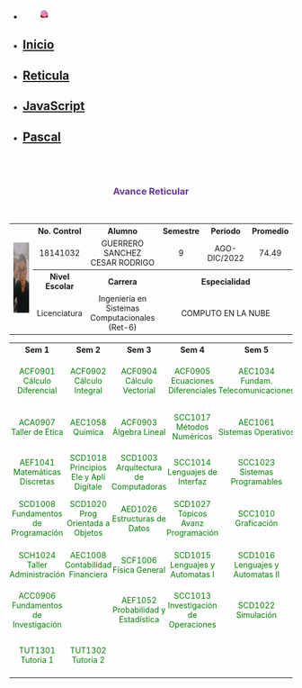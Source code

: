 <!DOCTYPE html>
<html lang="en">
<head>
    <link rel="shortcut icon" href="img/icono.png">
    <link rel="stylesheet" href="miestilos.css">
    <meta http-equiv="Content-Type" content="text/html; charset=utf-8">
    <meta name="viewport" content="width=device-width, initial-scale=1">
</head>
<body background="img/3.jpg">
    <nav id="menuprincipal">
    <div>
        <ul>
            <li>
                <img src="img\Kirby-02.gif" width="50" alt="request image">
            </li>
            <li>
                <a href="index.md"><h2>Inicio</h2></a>
            </li>
            <li>
                <a href="reticula.md"><h2>Reticula</h2></a>
            </li>
            <li>
                <a href="JavaScript.md"><h2>JavaScript</h2></a>
            </li>
            <li>
                <a href="pascal.md"><h2>Pascal</h2></a>
            </li>
        </ul>
    </div>
    </nav>
    <br />
    <div class="container">
        <div class="row">


   <div class="container-fluid">
	<br>
		<div class="container">
<div class="row"><div class="row"> 
						<h3 align="center" style="color:rebeccapurple;"> Avance Reticular </h3>
						<br>  
  	<div class="row">
    	<div class="col-sx-0 col-sm-0 col-md-1">  </div>
      <div class="col-xs-12 col-sm-12 col-md-10 table-responsive">
        <table>
          <tr align="center">
          	            <td width="9%" rowspan="4" valign="middle"> <img src="fotoPagina.jpeg" height="125"> </td>
                        <th>No. Control</th>
            <th>Alumno</th>
            <th>Semestre </th>
            <th>Periodo</th>
                        	<th> Promedio </th>
                       </tr>
          <tr align="center">
            <td>18141032  </td>
            <td>GUERRERO SANCHEZ CESAR RODRIGO</td>
            <td>9</td>
            <td>AGO-DIC/2022</td>
                        	<td>74.49</td>
                      </tr>
          <tr align="center">
            <th>Nivel Escolar</th>
            <th>Carrera</th>
            <th colspan=3>Especialidad</th>
          </tr>
          <tr align="center">
          	<td> Licenciatura </td>
            <td> Ingeniería en Sistemas Computacionales (Ret-6)</td>
            <td colspan=3> COMPUTO EN LA NUBE </td>
          </tr>
        </table>
      </div>
      <div class="col-xs-0 col-sm-0 col-md-1"> </div>
    </div>
</div>
<style type="text/css">
  .aprobada {color:green; padding:0px;}
  .seleccionada {color:yellow; padding:0px;}
  .permitida {color:gray; padding:0px;}
</style>
<div class="row">
		      <div class="col-xs-0 col-sm-0 col-md-1"></div>
    			  <div class="col-xs-12 col-sm-12 col-md-10 table-responsive">
        			<table class="table table-reticula">
          			<tr>			<th> Sem 1</th>			<th> Sem 2</th>			<th> Sem 3</th>			<th> Sem 4</th>			<th> Sem 5</th>			<th> Sem 6</th>			<th> Sem 7</th>			<th> Sem 8</th>			<th> Sem 9</th>			<th> Sem 10</th>			</tr>		<tr><td id="div_ACF0901" height="80" width="90" class="aprobada" align="center"> ACF0901<br>Cálculo Diferencial</td><td id="div_ACF0902" height="80" width="90" class="aprobada" align="center"> ACF0902<br>Cálculo Integral</td><td id="div_ACF0904" height="80" width="90" class="aprobada" align="center"> ACF0904<br>Cálculo Vectorial</td><td id="div_ACF0905" height="80" width="90" class="aprobada" align="center"> ACF0905<br>Ecuaciones Diferenciales</td><td id="div_AEC1034" height="80" width="90" class="aprobada" align="center"> AEC1034<br>Fundam. Telecomunicaciones</td><td id="div_SCD1021" height="80" width="90" class="aprobada" align="center"> SCD1021<br>Redes de Computadoras</td><td id="div_SCD1004" height="80" width="90" class="aprobada" align="center"> SCD1004<br>Conm. y Enrut. Redes de Datos</td><td id="div_SCA1002" height="80" width="90" class="seleccionada" align="center"> SCA1002<br>Administración de Redes</td><td id="div_CND2204" height="80" width="90" class="permitida" align="center"> CND2204<br>SEG. DE REDES Y COMP. EN LA NU</td><td id="div_RES-ISC" height="80" width="90" class="permitida" align="center"> RES-ISC<br>Residencia Profesional</td></tr>		<tr><td id="div_ACA0907" height="80" width="90" class="aprobada" align="center"> ACA0907<br>Taller de Ética</td><td id="div_AEC1058" height="80" width="90" class="aprobada" align="center"> AEC1058<br>Química</td><td id="div_ACF0903" height="80" width="90" class="aprobada" align="center"> ACF0903<br>Álgebra Lineal</td><td id="div_SCC1017" height="80" width="90" class="aprobada" align="center"> SCC1017<br>Métodos Numéricos</td><td id="div_AEC1061" height="80" width="90" class="aprobada" align="center"> AEC1061<br>Sistemas Operativos</td><td id="div_SCA1026" height="80" width="90" class="aprobada" align="center"> SCA1026<br>Taller Sistemas Operativos</td><td id="div_CND2201" height="80" width="90" class="aprobada" align="center"> CND2201<br>PROG. DISTR. Y EN LA NUBE</td><td id="div_CND2202" height="80" width="90" class="seleccionada" align="center"> CND2202<br>CIENCIA DE DATOS</td><td id="div_CND2205" height="80" width="90" class="permitida" align="center"> CND2205<br>ARQ. ORIENTADA A SERV.</td><td>&nbsp;</td></tr>		<tr><td id="div_AEF1041" height="80" width="90" class="aprobada" align="center"> AEF1041<br>Matemáticas Discretas</td><td id="div_SCD1018" height="80" width="90" class="aprobada" align="center"> SCD1018<br>Principios Ele y Apli Digitale</td><td id="div_SCD1003" height="80" width="90" class="aprobada" align="center"> SCD1003<br>Arquitectura de Computadoras</td><td id="div_SCC1014" height="80" width="90" class="aprobada" align="center"> SCC1014<br>Lenguajes de Interfaz</td><td id="div_SCC1023" height="80" width="90" class="aprobada" align="center"> SCC1023<br>Sistemas Programables</td><td id="div_SCC1019" height="80" width="90" class="aprobada" align="center"> SCC1019<br>Programación Lógica y Funciona</td><td id="div_SCC1012" height="80" width="90" class="aprobada" align="center"> SCC1012<br>Inteligencia Artificial</td><td id="div_AEB1055" height="80" width="90" class="seleccionada" align="center"> AEB1055<br>Programación WEB</td><td>&nbsp;</td><td>&nbsp;</td></tr>		<tr><td id="div_SCD1008" height="80" width="90" class="aprobada" align="center"> SCD1008<br>Fundamentos de Programación</td><td id="div_SCD1020" height="80" width="90" class="aprobada" align="center"> SCD1020<br>Prog Orientada a Objetos</td><td id="div_AED1026" height="80" width="90" class="aprobada" align="center"> AED1026<br>Estructuras de Datos</td><td id="div_SCD1027" height="80" width="90" class="aprobada" align="center"> SCD1027<br>Tópicos Avanz Programación</td><td id="div_SCC1010" height="80" width="90" class="aprobada" align="center"> SCC1010<br>Graficación</td><td id="div_AEF1031" height="80" width="90" class="aprobada" align="center"> AEF1031<br>Fundam. Bases de Datos</td><td id="div_SCA1025" height="80" width="90" class="aprobada" align="center"> SCA1025<br>Taller de Bases de Datos</td><td id="div_SCB1001" height="80" width="90" class="seleccionada" align="center"> SCB1001<br>Administración Bases de Datos</td><td id="div_CND2203" height="80" width="90" class="permitida" align="center"> CND2203<br>TALLER DE DES. AGIL DE SOFTWAR</td><td>&nbsp;</td></tr>		<tr><td id="div_SCH1024" height="80" width="90" class="aprobada" align="center"> SCH1024<br>Taller Administración</td><td id="div_AEC1008" height="80" width="90" class="aprobada" align="center"> AEC1008<br>Contabilidad Financiera</td><td id="div_SCF1006" height="80" width="90" class="aprobada" align="center"> SCF1006<br>Física General</td><td id="div_SCD1015" height="80" width="90" class="aprobada" align="center"> SCD1015<br>Lenguajes y Automatas I</td><td id="div_SCD1016" height="80" width="90" class="aprobada" align="center"> SCD1016<br>Lenguajes y Automatas II</td><td id="div_ACD0908" height="80" width="90" class="aprobada" align="center"> ACD0908<br>Desarrollo Sustentable</td><td id="div_SCC1007" height="80" width="90" class="aprobada" align="center"> SCC1007<br>Fundam. Ingeniería de Software</td><td id="div_SCD1011" height="80" width="90" class="seleccionada" align="center"> SCD1011<br>Ingeniería de Software</td><td id="div_SCG1009" height="80" width="90" class="permitida" align="center"> SCG1009<br>Gestión de Proy de Software</td><td>&nbsp;</td></tr>		<tr><td id="div_ACC0906" height="80" width="90" class="aprobada" align="center"> ACC0906<br>Fundamentos de Investigación</td><td>&nbsp;</td><td id="div_AEF1052" height="80" width="90" class="aprobada" align="center"> AEF1052<br>Probabilidad y Estadística</td><td id="div_SCC1013" height="80" width="90" class="aprobada" align="center"> SCC1013<br>Investigación de Operaciones</td><td id="div_SCD1022" height="80" width="90" class="aprobada" align="center"> SCD1022<br>Simulación</td><td id="div_ACA0909" height="80" width="90" class="aprobada" align="center"> ACA0909<br>Taller de Investigación I</td><td id="div_ACA0910" height="80" width="90" class="aprobada" align="center"> ACA0910<br>Taller de Investigación II</td><td id="div_SCC1005" height="80" width="90" class="seleccionada" align="center"> SCC1005<br>Cultura Empresarial</td><td>&nbsp;</td><td>&nbsp;</td></tr>		<tr><td id="div_TUT1301" height="80" width="90" class="aprobada" align="center"> TUT1301<br>Tutoria 1</td><td id="div_TUT1302" height="80" width="90" class="aprobada" align="center"> TUT1302<br>Tutoria 2</td><td>&nbsp;</td><td>&nbsp;</td><td>&nbsp;</td><td id="div_AC-ISC" height="80" width="90" class="aprobada" align="center"> AC-ISC<br>Actividades Complementarias</td><td id="div_SS-ISC" height="80" width="90" class="permitida" align="center"> SS-ISC<br>Servicio Social</td><td>&nbsp;</td><td id="div_ING1701" height="80" width="90" class="permitida" align="center"> ING1701<br>Requisito de Lengua Extranjera</td><td>&nbsp;</td></tr></table>
      	</div>
      	<div class="col-xs-0 col-sm-0 col-md-1"></div>
    	</div>
  </div>
    </div>
</div>    
   
